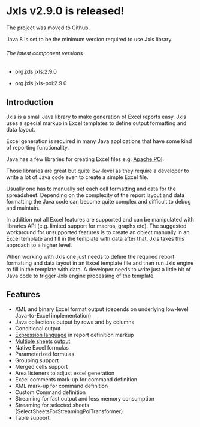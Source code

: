 Jxls v2.9.0 is released!
========================

The project was moved to Github.

Java 8 is set to be the minimum version required to use Jxls library.
 

###### The latest component versions

* org.jxls:jxls:2.9.0

* org.jxls:jxls-poi:2.9.0

Introduction
------------
Jxls is a small Java library to make generation of Excel reports easy.
Jxls uses a special markup in Excel templates to define output formatting and data layout.

Excel generation is required in many Java applications that have some kind of reporting functionality.

Java has a few libraries for creating Excel files e.g. [Apache POI](https://poi.apache.org/).

Those libraries are great but quite low-level as they require a developer to write a lot of Java code even to create a simple Excel file.

Usually one has to manually set each cell formatting and data for the spreadsheet.
Depending on the complexity of the report layout and data formatting the Java code can become quite complex and difficult to debug and maintain.

In addition not all Excel features are supported and can be manipulated with libraries API (e.g. limited support for macros, graphs etc).
The suggested workaround for unsupported features is to create an object manually in an Excel template  and fill in the template with data after that. Jxls takes this approach to a higher level. 

When working with Jxls one just needs to define the required report formatting and data layout in an Excel template file and then run Jxls engine
 to fill in the template with data. A developer needs to write just a little bit of Java code to trigger Jxls engine processing of the template.

Features
--------
* XML and binary Excel format output (depends on underlying low-level Java-to-Excel implementation)
* Java collections output by rows and by columns
* Conditional output
* [Expression language](reference/expression_language.html) in report definition markup 
* [Multiple sheets output](reference/multi_sheets.html)
* Native Excel formulas
* Parameterized formulas
* Grouping support
* Merged cells support
* Area listeners to adjust excel generation
* Excel comments mark-up for command definition
* XML mark-up for command definition
* Custom Command definition
* Streaming for fast output and less memory consumption
* Streaming for selected sheets (SelectSheetsForStreamingPoiTransformer)
* Table support
